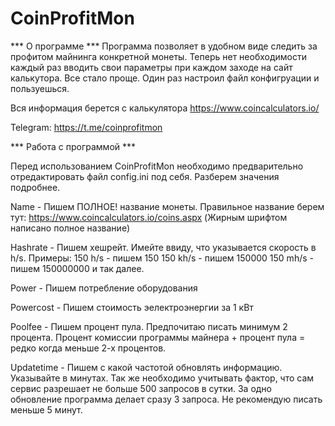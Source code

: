 # CoinProfitMon

*** О программе ***
Программа позволяет в удобном виде следить за профитом майнинга конкретной монеты.
Теперь нет необходимости каждый раз вводить свои параметры при каждом заходе на сайт калькутора.
Все стало проще. Один раз настроил файл конфигруации и пользуешься.

Вся информация берется с калькулятора https://www.coincalculators.io/

Telegram: https://t.me/coinprofitmon


*** Работа с программой ***

Перед использованием CoinProfitMon необходимо предварительно отредактировать файл config.ini под себя. Разберем значения подробнее.

Name - Пишем ПОЛНОЕ! название монеты. Правильное название берем тут:
https://www.coincalculators.io/coins.aspx (Жирным шрифтом написано полное название)

Hashrate - Пишем хешрейт. Имейте ввиду, что указывается скорость в h/s. Примеры:
150 h/s - пишем 150
150 kh/s - пишем 150000
150 mh/s - пишем 150000000
и так далее.

Power - Пишем потребление оборудования

Powercost - Пишем стоимость эелектроэнергии за 1 кВт

Poolfee - Пишем процент пула. Предпочитаю писать минимум 2 процента.
Процент комиссии программы майнера + процент пула = редко когда меньше 2-х процентов.

Updatetime - Пишем с какой частотой обновлять информацию. Указывайте в минутах. 
Так же необходимо учитывать фактор, что сам сервис разрешает не больше 500 запросов в сутки. 
За одно обновление программа делает сразу 3 запроса. Не рекомендую писать меньше 5 минут.
